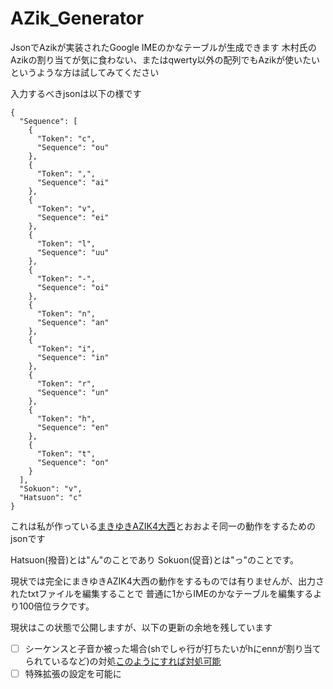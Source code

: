 # AZik_Generator

JsonでAzikが実装されたGoogle IMEのかなテーブルが生成できます
木村氏のAzikの割り当てが気に食わない、またはqwerty以外の配列でもAzikが使いたい
というような方は試してみてください

入力するべきjsonは以下の様です

```jsonc
{
  "Sequence": [
    {
      "Token": "c",
      "Sequence": "ou"
    },
    {
      "Token": ",",
      "Sequence": "ai"
    },
    {
      "Token": "v",
      "Sequence": "ei"
    },
    {
      "Token": "l",
      "Sequence": "uu"
    },
    {
      "Token": "-",
      "Sequence": "oi"
    },
    {
      "Token": "n",
      "Sequence": "an"
    },
    {
      "Token": "i",
      "Sequence": "in"
    },
    {
      "Token": "r",
      "Sequence": "un"
    },
    {
      "Token": "h",
      "Sequence": "en"
    },
    {
      "Token": "t",
      "Sequence": "on"
    }
  ],
  "Sokuon": "v",
  "Hatsuon": "c"
}
```

これは私が作っている[まきゆきAZIK4大西](https://github.com/maki-07061210/MakiyukiAZIK4Ohnishi)とおおよそ同一の動作をするためのjsonです

Hatsuon(撥音)とは"ん"のことであり
Sokuon(促音)とは"っ"のことです。

現状では完全にまきゆきAZIK4大西の動作をするものでは有りませんが、出力されたtxtファイルを編集することで
普通に1からIMEのかなテーブルを編集するより100倍位ラクです。

現状はこの状態で公開しますが、以下の更新の余地を残しています

- [ ] シーケンスと子音か被った場合(shでしゃ行が打ちたいがhにennが割り当てられているなど)の対処[このようにすれば対処可能](https://makiyuki.blog/blog/updateazik117.html)
- [ ] 特殊拡張の設定を可能に
